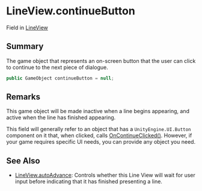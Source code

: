 # LineView.continueButton

Field in [LineView](/docs/api/csharp/yarn.unity.lineview.md)

## Summary


The game object that represents an on-screen button that the user
can click to continue to the next piece of dialogue.


```csharp
public GameObject continueButton = null;
```

## Remarks

<p>This game object will be made inactive when a line begins
appearing, and active when the line has finished appearing.</p> <p>
This field will generally refer to an object that has a <code>UnityEngine.UI.Button</code> component on it that, when clicked, calls <a href="yarn.unity.lineview.oncontinueclicked.md">OnContinueClicked()</a>. However, if your game requires specific
UI needs, you can provide any object you need.</p>

## See Also

* [LineView.autoAdvance](/docs/api/csharp/yarn.unity.lineview.autoadvance.md): Controls whether this Line View will wait for user input before indicating that it has finished presenting a line.

